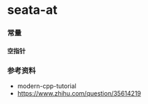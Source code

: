 # seata-at




### 常量

#### 空指针





### 参考资料

+ modern-cpp-tutorial
+ https://www.zhihu.com/question/35614219


